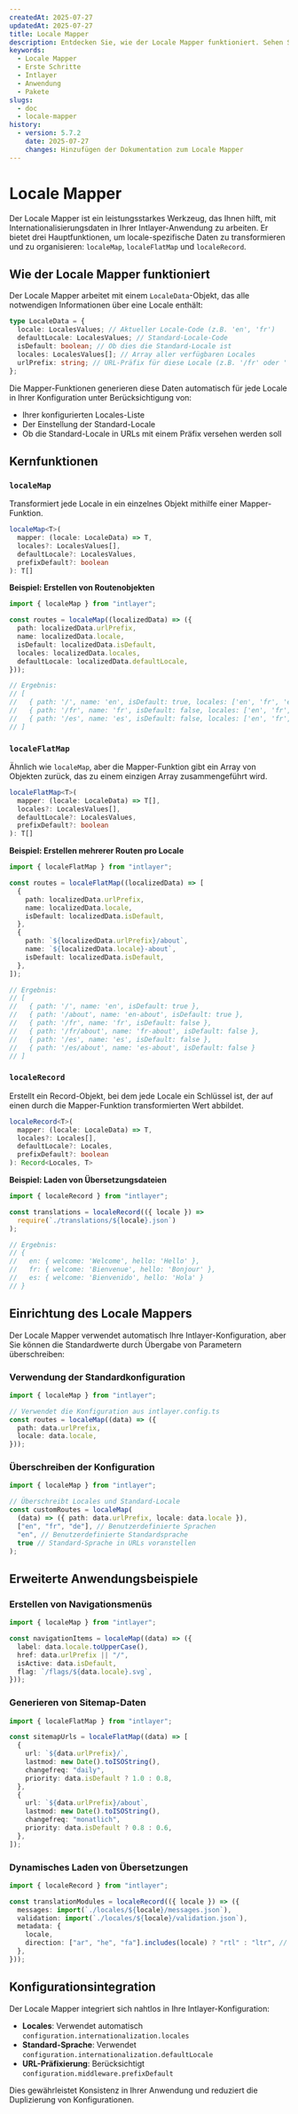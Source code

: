 ```yaml
---
createdAt: 2025-07-27
updatedAt: 2025-07-27
title: Locale Mapper
description: Entdecken Sie, wie der Locale Mapper funktioniert. Sehen Sie die Schritte, die der Locale Mapper in Ihrer Anwendung verwendet. Erfahren Sie, was die verschiedenen Pakete tun.
keywords:
  - Locale Mapper
  - Erste Schritte
  - Intlayer
  - Anwendung
  - Pakete
slugs:
  - doc
  - locale-mapper
history:
  - version: 5.7.2
    date: 2025-07-27
    changes: Hinzufügen der Dokumentation zum Locale Mapper
---
```


# Locale Mapper

Der Locale Mapper ist ein leistungsstarkes Werkzeug, das Ihnen hilft, mit Internationalisierungsdaten in Ihrer Intlayer-Anwendung zu arbeiten. Er bietet drei Hauptfunktionen, um locale-spezifische Daten zu transformieren und zu organisieren: `localeMap`, `localeFlatMap` und `localeRecord`.

## Wie der Locale Mapper funktioniert

Der Locale Mapper arbeitet mit einem `LocaleData`-Objekt, das alle notwendigen Informationen über eine Locale enthält:

```typescript
type LocaleData = {
  locale: LocalesValues; // Aktueller Locale-Code (z.B. 'en', 'fr')
  defaultLocale: LocalesValues; // Standard-Locale-Code
  isDefault: boolean; // Ob dies die Standard-Locale ist
  locales: LocalesValues[]; // Array aller verfügbaren Locales
  urlPrefix: string; // URL-Präfix für diese Locale (z.B. '/fr' oder '')
};
```

Die Mapper-Funktionen generieren diese Daten automatisch für jede Locale in Ihrer Konfiguration unter Berücksichtigung von:

- Ihrer konfigurierten Locales-Liste
- Der Einstellung der Standard-Locale
- Ob die Standard-Locale in URLs mit einem Präfix versehen werden soll

## Kernfunktionen

### `localeMap`

Transformiert jede Locale in ein einzelnes Objekt mithilfe einer Mapper-Funktion.

```typescript
localeMap<T>(
  mapper: (locale: LocaleData) => T,
  locales?: LocalesValues[],
  defaultLocale?: LocalesValues,
  prefixDefault?: boolean
): T[]
```

**Beispiel: Erstellen von Routenobjekten**

```typescript
import { localeMap } from "intlayer";

const routes = localeMap((localizedData) => ({
  path: localizedData.urlPrefix,
  name: localizedData.locale,
  isDefault: localizedData.isDefault,
  locales: localizedData.locales,
  defaultLocale: localizedData.defaultLocale,
}));

// Ergebnis:
// [
//   { path: '/', name: 'en', isDefault: true, locales: ['en', 'fr', 'es'], defaultLocale: 'en' },
//   { path: '/fr', name: 'fr', isDefault: false, locales: ['en', 'fr', 'es'], defaultLocale: 'en' },
//   { path: '/es', name: 'es', isDefault: false, locales: ['en', 'fr', 'es'], defaultLocale: 'en' }
// ]
```

### `localeFlatMap`

Ähnlich wie `localeMap`, aber die Mapper-Funktion gibt ein Array von Objekten zurück, das zu einem einzigen Array zusammengeführt wird.

```typescript
localeFlatMap<T>(
  mapper: (locale: LocaleData) => T[],
  locales?: LocalesValues[],
  defaultLocale?: LocalesValues,
  prefixDefault?: boolean
): T[]
```

**Beispiel: Erstellen mehrerer Routen pro Locale**

```typescript
import { localeFlatMap } from "intlayer";

const routes = localeFlatMap((localizedData) => [
  {
    path: localizedData.urlPrefix,
    name: localizedData.locale,
    isDefault: localizedData.isDefault,
  },
  {
    path: `${localizedData.urlPrefix}/about`,
    name: `${localizedData.locale}-about`,
    isDefault: localizedData.isDefault,
  },
]);

// Ergebnis:
// [
//   { path: '/', name: 'en', isDefault: true },
//   { path: '/about', name: 'en-about', isDefault: true },
//   { path: '/fr', name: 'fr', isDefault: false },
//   { path: '/fr/about', name: 'fr-about', isDefault: false },
//   { path: '/es', name: 'es', isDefault: false },
//   { path: '/es/about', name: 'es-about', isDefault: false }
// ]
```

### `localeRecord`

Erstellt ein Record-Objekt, bei dem jede Locale ein Schlüssel ist, der auf einen durch die Mapper-Funktion transformierten Wert abbildet.

```typescript
localeRecord<T>(
  mapper: (locale: LocaleData) => T,
  locales?: Locales[],
  defaultLocale?: Locales,
  prefixDefault?: boolean
): Record<Locales, T>
```

**Beispiel: Laden von Übersetzungsdateien**

```typescript
import { localeRecord } from "intlayer";

const translations = localeRecord(({ locale }) =>
  require(`./translations/${locale}.json`)
);

// Ergebnis:
// {
//   en: { welcome: 'Welcome', hello: 'Hello' },
//   fr: { welcome: 'Bienvenue', hello: 'Bonjour' },
//   es: { welcome: 'Bienvenido', hello: 'Hola' }
// }
```

## Einrichtung des Locale Mappers

Der Locale Mapper verwendet automatisch Ihre Intlayer-Konfiguration, aber Sie können die Standardwerte durch Übergabe von Parametern überschreiben:

### Verwendung der Standardkonfiguration

```typescript
import { localeMap } from "intlayer";

// Verwendet die Konfiguration aus intlayer.config.ts
const routes = localeMap((data) => ({
  path: data.urlPrefix,
  locale: data.locale,
}));
```

### Überschreiben der Konfiguration

```typescript
import { localeMap } from "intlayer";

// Überschreibt Locales und Standard-Locale
const customRoutes = localeMap(
  (data) => ({ path: data.urlPrefix, locale: data.locale }),
  ["en", "fr", "de"], // Benutzerdefinierte Sprachen
  "en", // Benutzerdefinierte Standardsprache
  true // Standard-Sprache in URLs voranstellen
);
```

## Erweiterte Anwendungsbeispiele

### Erstellen von Navigationsmenüs

```typescript
import { localeMap } from "intlayer";

const navigationItems = localeMap((data) => ({
  label: data.locale.toUpperCase(),
  href: data.urlPrefix || "/",
  isActive: data.isDefault,
  flag: `/flags/${data.locale}.svg`,
}));
```

### Generieren von Sitemap-Daten

```typescript
import { localeFlatMap } from "intlayer";

const sitemapUrls = localeFlatMap((data) => [
  {
    url: `${data.urlPrefix}/`,
    lastmod: new Date().toISOString(),
    changefreq: "daily",
    priority: data.isDefault ? 1.0 : 0.8,
  },
  {
    url: `${data.urlPrefix}/about`,
    lastmod: new Date().toISOString(),
    changefreq: "monatlich",
    priority: data.isDefault ? 0.8 : 0.6,
  },
]);
```

### Dynamisches Laden von Übersetzungen

```typescript
import { localeRecord } from "intlayer";

const translationModules = localeRecord(({ locale }) => ({
  messages: import(`./locales/${locale}/messages.json`),
  validation: import(`./locales/${locale}/validation.json`),
  metadata: {
    locale,
    direction: ["ar", "he", "fa"].includes(locale) ? "rtl" : "ltr", // Schreibrichtung: rechts-nach-links für bestimmte Sprachen
  },
}));
```

## Konfigurationsintegration

Der Locale Mapper integriert sich nahtlos in Ihre Intlayer-Konfiguration:

- **Locales**: Verwendet automatisch `configuration.internationalization.locales`
- **Standard-Sprache**: Verwendet `configuration.internationalization.defaultLocale`
- **URL-Präfixierung**: Berücksichtigt `configuration.middleware.prefixDefault`

Dies gewährleistet Konsistenz in Ihrer Anwendung und reduziert die Duplizierung von Konfigurationen.
